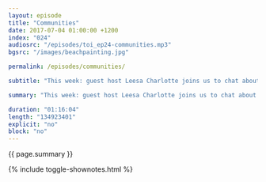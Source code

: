 ```yaml
---
layout: episode
title: "Communities"
date: 2017-07-04 01:00:00 +1200
index: "024"
audiosrc: "/episodes/toi_ep24-communities.mp3"
bgsrc: "/images/beachpainting.jpg"

permalink: /episodes/communities/

subtitle: "This week: guest host Leesa Charlotte joins us to chat about communities — from the old to new, organic to artificial, mundane to extreme."

summary: "This week: guest host Leesa Charlotte joins us to chat about communities — from the old to new, organic to artificial, mundane to extreme."

duration: "01:16:04"
length: "134923401"
explicit: "no"
block: "no" 
---
```

<section class="summary" markdown="1">

{{ page.summary }}

</section>

{% include toggle-shownotes.html %}

<section id="shownotes" class="hidden" markdown="1">


</section>
